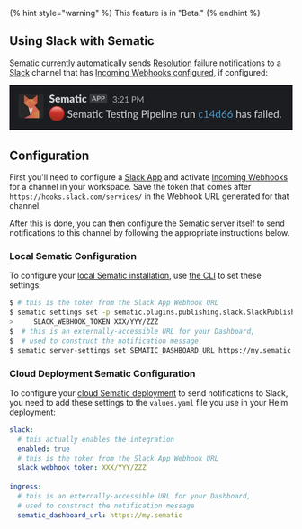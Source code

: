 {% hint style="warning" %}
This feature is in "Beta."
{% endhint %}

## Using Slack with Sematic

Sematic currently automatically sends [Resolution](glossary.md#resolution)
failure notifications to a [Slack](https://slack.com/) channel that has
[Incoming Webhooks configured](https://api.slack.com/messaging/webhooks), if
configured:

![Slack notification example](images/SlackNotificationExample.png)

## Configuration

First you'll need to configure a
[Slack App](https://slack.com/help/articles/360001537467-Guide-to-apps-in-Slack)
and activate [Incoming Webhooks](https://api.slack.com/messaging/webhooks) for
a channel in your workspace. Save the token that comes after
`https://hooks.slack.com/services/` in the Webhook URL generated for that
channel.

After this is done, you can then configure the Sematic server itself to send
notifications to this channel by following the appropriate instructions below.

### Local Sematic Configuration

To configure your [local Sematic installation](local-execution.md), use [the
CLI](cli.md) to set these settings:

```bash
$ # this is the token from the Slack App Webhook URL
$ sematic settings set -p sematic.plugins.publishing.slack.SlackPublisher \
>     SLACK_WEBHOOK_TOKEN XXX/YYY/ZZZ
$  # this is an externally-accessible URL for your Dashboard,
$  # used to construct the notification message
$ sematic server-settings set SEMATIC_DASHBOARD_URL https://my.sematic
```

### Cloud Deployment Sematic Configuration

To configure your [cloud Sematic
deployment](deploy.md#deployment-option-2-sematic-with-cloud-execution) to send
notifications to Slack, you need to add these settings to the `values.yaml`
file you use in your Helm deployment:

```yaml
slack:
  # this actually enables the integration
  enabled: true
  # this is the token from the Slack App Webhook URL
  slack_webhook_token: XXX/YYY/ZZZ

ingress:
  # this is an externally-accessible URL for your Dashboard,
  # used to construct the notification message
  sematic_dashboard_url: https://my.sematic
```
